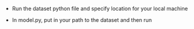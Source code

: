 - Run the dataset python file and specify location for your local machine

- In model.py, put in your path to the dataset and then run

